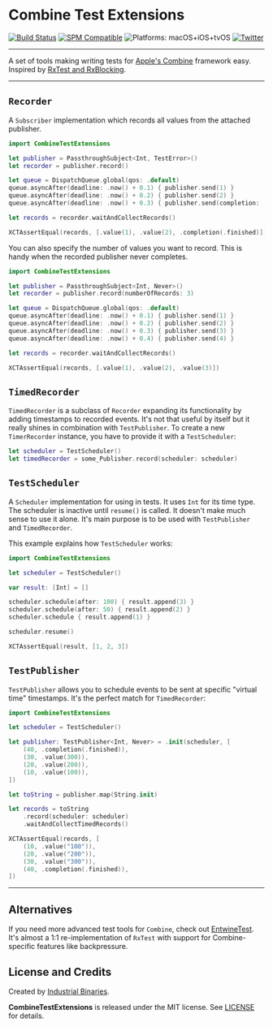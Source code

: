 # Combine Test Extensions 

[![Build Status](https://github.com/industrialbinaries/CombineTestExtensions/workflows/Tests%20iOS/badge.svg)](https://github.com/industrialbinaries/CombineTestExtensions)
[![SPM Compatible](https://img.shields.io/badge/spm-compatible-brightgreen.svg?style=flat)](https://swift.org/package-manager)
![Platforms: macOS+iOS+tvOS ](https://img.shields.io/badge/platforms-macOS%20iOS%20tvOS-brightgreen.svg?style=flat)
[![Twitter](https://img.shields.io/badge/twitter-@i_binaries-blue.svg?style=flat)](https://twitter.com/i_binaries)

---

A set of tools making writing tests for [Apple's Combine](https://developer.apple.com/documentation/combine) framework easy. Inspired by [RxTest and RxBlocking](https://github.com/ReactiveX/RxSwift/blob/master/Documentation/UnitTests.md).

---

## `Recorder`

A `Subscriber` implementation which records all values from the attached publisher.

```swift
import CombineTestExtensions

let publisher = PassthroughSubject<Int, TestError>()
let recorder = publisher.record()

let queue = DispatchQueue.global(qos: .default)
queue.asyncAfter(deadline: .now() + 0.1) { publisher.send(1) }
queue.asyncAfter(deadline: .now() + 0.2) { publisher.send(2) }
queue.asyncAfter(deadline: .now() + 0.3) { publisher.send(completion: .finished) }

let records = recorder.waitAndCollectRecords()

XCTAssertEqual(records, [.value(1), .value(2), .completion(.finished)])
```

You can also specify the number of values you want to record. This is handy when the recorded publisher never completes.

```swift
import CombineTestExtensions

let publisher = PassthroughSubject<Int, Never>()
let recorder = publisher.record(numberOfRecords: 3)

let queue = DispatchQueue.global(qos: .default)
queue.asyncAfter(deadline: .now() + 0.1) { publisher.send(1) }
queue.asyncAfter(deadline: .now() + 0.2) { publisher.send(2) }
queue.asyncAfter(deadline: .now() + 0.3) { publisher.send(3) }
queue.asyncAfter(deadline: .now() + 0.4) { publisher.send(4) }

let records = recorder.waitAndCollectRecords()

XCTAssertEqual(records, [.value(1), .value(2), .value(3)])
```

## `TimedRecorder`

`TimedRecorder` is a subclass of `Recorder` expanding its functionality by adding timestamps to recorded events. It's not that useful by itself but it really shines in combination with `TestPublisher`. To create a new `TimerRecorder` instance, you have to provide it with a `TestScheduler`:

```swift
let scheduler = TestScheduler()
let timedRecorder = some_Publisher.record(scheduler: scheduler)
```

## `TestScheduler`

A `Scheduler` implementation for using in tests. It uses `Int` for its time type. The scheduler is inactive until `resume()` is called. It doesn't make much sense to use it alone. It's main purpose is to be used with `TestPublisher` and `TimedRecorder`.

This example explains how `TestScheduler` works:
```swift
import CombineTestExtensions

let scheduler = TestScheduler()

var result: [Int] = []

scheduler.schedule(after: 100) { result.append(3) }
scheduler.schedule(after: 50) { result.append(2) }
scheduler.schedule { result.append(1) }

scheduler.resume()

XCTAssertEqual(result, [1, 2, 3])
```

## `TestPublisher`

`TestPublisher` allows you to schedule events to be sent at specific "virtual time" timestamps. It's the perfect match for `TimedRecorder`:

```swift
import CombineTestExtensions

let scheduler = TestScheduler()

let publisher: TestPublisher<Int, Never> = .init(scheduler, [
    (40, .completion(.finished)),
    (30, .value(300)),
    (20, .value(200)),
    (10, .value(100)),
])

let toString = publisher.map(String.init)

let records = toString
    .record(scheduler: scheduler)
    .waitAndCollectTimedRecords()

XCTAssertEqual(records, [
    (10, .value("100")),
    (20, .value("200")),
    (30, .value("300")),
    (40, .completion(.finished)),
])
```

---

## Alternatives

If you need more advanced test tools for `Combine`, check out [EntwineTest](https://github.com/tcldr/Entwine/blob/master/Assets/EntwineTest/README.md). It's almost a 1:1 re-implementation of `RxTest` with support for Combine-specific features like backpressure.

## License and Credits

Created by [Industrial Binaries](https://industrial-binaries.co).

**CombineTestExtensions** is released under the MIT license. See [LICENSE](https://github.com/industrialbinaries/CombineTestExtensions/blob/master/LICENSE) for details.
